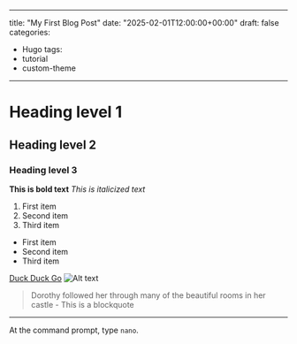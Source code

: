 
---
title: "My First Blog Post"
date: "2025-02-01T12:00:00+00:00"
draft: false
categories:
  - Hugo
tags:
  - tutorial
  - custom-theme
---


# Heading level 1
## Heading level 2
### Heading level 3

**This is bold text**
*This is italicized text*

1. First item
2. Second item
3. Third item

- First item
- Second item
- Third item


[Duck Duck Go](https://duckduckgo.com)
![Alt text](image.jpg)

> Dorothy followed her through many of the beautiful rooms in her castle - This is a blockquote

---
At the command prompt, type `nano`.
